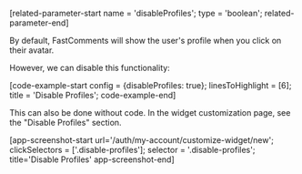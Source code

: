 [related-parameter-start name = 'disableProfiles'; type = 'boolean'; related-parameter-end]

By default, FastComments will show the user's profile when you click on their avatar.

However, we can disable this functionality:

[code-example-start config = {disableProfiles: true}; linesToHighlight = [6]; title = 'Disable Profiles'; code-example-end]

This can also be done without code. In the widget customization page, see the "Disable Profiles" section.

[app-screenshot-start url='/auth/my-account/customize-widget/new'; clickSelectors = ['.disable-profiles']; selector = '.disable-profiles'; title='Disable Profiles' app-screenshot-end]
